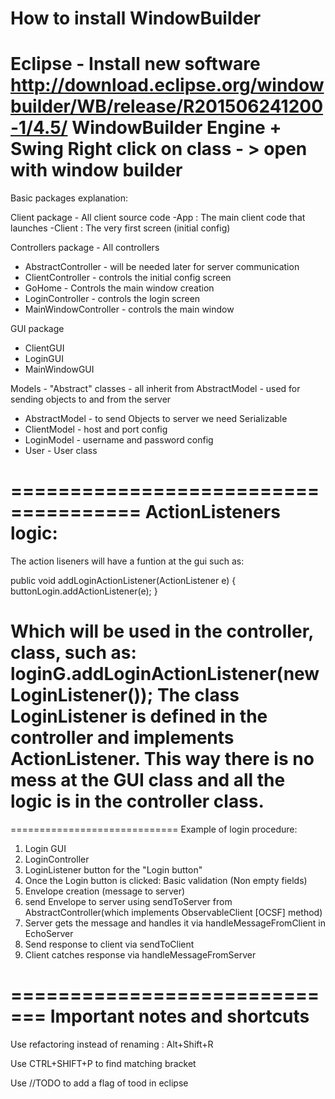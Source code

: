 How to install WindowBuilder
===========================
Eclipse - Install new software
http://download.eclipse.org/windowbuilder/WB/release/R201506241200-1/4.5/
WindowBuilder Engine + Swing
Right click on class - > open with window builder 
======================================

Basic packages explanation:

Client package - All client source code
-App : The main client code that launches
-Client : The very first screen (initial config)

Controllers package - All controllers
* AbstractController - will be needed later for server communication
* ClientController - controls the initial config screen
* GoHome - Controls the main window creation
* LoginController - controls the login screen
* MainWindowController - controls the main window


GUI package
* ClientGUI
* LoginGUI
* MainWindowGUI

Models - "Abstract" classes - all inherit from AbstractModel - used for sending objects to and from the server
* AbstractModel - to send Objects to server we need Serializable 
* ClientModel - host and port config
* LoginModel - username and password config
* User - User class


=====================================
ActionListeners logic:
=====================================
The action liseners will have a funtion at the gui such as:

public void addLoginActionListener(ActionListener e)
	{
		buttonLogin.addActionListener(e);
	}
	
Which will be used in the controller, class, such as:
loginG.addLoginActionListener(new LoginListener());
The class LoginListener is defined in the controller and implements ActionListener.
This way there is no mess at the GUI class and all the logic is in the controller class.
=====================================


=============================
Example of login procedure:

1. Login GUI
2. LoginController
3. LoginListener button for the "Login button"
4. Once the Login button is clicked: Basic validation (Non empty fields)
5. Envelope creation (message to server)
6. send Envelope to server using sendToServer from AbstractController(which implements ObservableClient [OCSF] method)
7. Server gets the message and handles it via handleMessageFromClient in EchoServer
8. Send response to client via sendToClient
9. Client catches response via handleMessageFromServer

=============================
Important notes and shortcuts
=============================
Use refactoring instead of renaming : Alt+Shift+R


Use CTRL+SHIFT+P to find matching bracket

Use //TODO <text here> to add a flag of tood in eclipse
